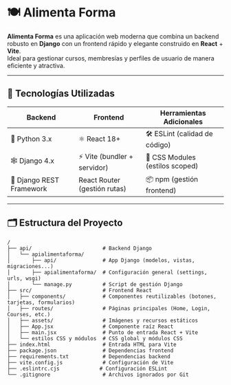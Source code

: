 # 🍽️ Alimenta Forma

**Alimenta Forma** es una aplicación web moderna que combina un backend robusto en **Django** con un frontend rápido y elegante construido en **React** + **Vite**.  
Ideal para gestionar cursos, membresías y perfiles de usuario de manera eficiente y atractiva.

---

## 🚀 Tecnologías Utilizadas

| Backend                  | Frontend                      | Herramientas Adicionales       |
|--------------------------|-------------------------------|-------------------------------|
| 🐍 Python 3.x            | ⚛️ React 18+                   | 🛠️ ESLint (calidad de código)  |
| 🕸️ Django 4.x             | ⚡ Vite (bundler + servidor)  | 🎨 CSS Modules (estilos scoped) |
| 🧩 Django REST Framework | React Router (gestión rutas)  | 📦 npm (gestión frontend)       |

---

## 🗂️ Estructura del Proyecto

```plaintext
/
├── api/                       # Backend Django
│   └── apialimentaforma/
│       ├── api/               # App Django (modelos, vistas, migraciones...)
│       ├── apialimentaforma/  # Configuración general (settings, urls, wsgi)
│       └── manage.py          # Script de gestión Django
├── src/                       # Frontend React
│   ├── components/            # Componentes reutilizables (botones, tarjetas, formularios)
│   ├── routes/                # Páginas principales (Home, Login, Courses, etc.)
│   ├── assets/                # Imágenes y recursos estáticos
│   ├── App.jsx                # Componente raíz React
│   ├── main.jsx               # Punto de entrada React + Vite
│   └── estilos CSS y módulos  # CSS global y módulos CSS
├── index.html                 # Entrada HTML para Vite
├── package.json               # Dependencias frontend
├── requirements.txt           # Dependencias backend
├── vite.config.js             # Configuración de Vite
├── .eslintrc.cjs             # Configuración ESLint
└── .gitignore                 # Archivos ignorados por Git

